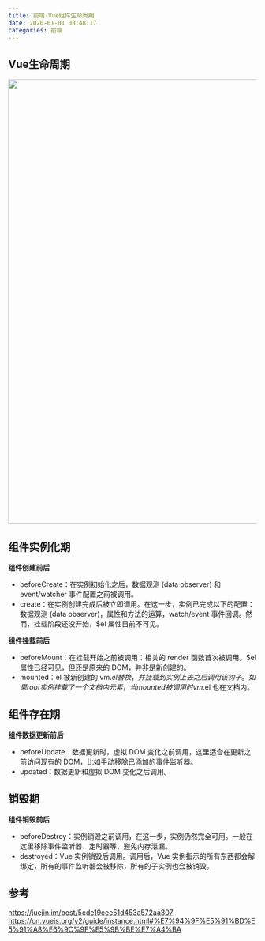 ```yaml
---
title: 前端-Vue组件生命周期
date: 2020-01-01 08:48:17
categories: 前端
---
```


## Vue生命周期

<img width="900" src="/image/vue_lifecycle.png">

## 组件实例化期

**组件创建前后**
- beforeCreate：在实例初始化之后，数据观测 (data observer) 和 event/watcher 事件配置之前被调用。
- create：在实例创建完成后被立即调用。在这一步，实例已完成以下的配置：数据观测 (data observer)，属性和方法的运算，watch/event 事件回调。然而，挂载阶段还没开始，$el 属性目前不可见。

**组件挂载前后**
- beforeMount：在挂载开始之前被调用：相关的 render 函数首次被调用。$el 属性已经可见，但还是原来的 DOM，并非是新创建的。
- mounted：el 被新创建的 vm.$el 替换，并挂载到实例上去之后调用该钩子。如果 root 实例挂载了一个文档内元素，当 mounted 被调用时 vm.$el 也在文档内。

## 组件存在期

**组件数据更新前后**
- beforeUpdate：数据更新时，虚拟 DOM 变化之前调用，这里适合在更新之前访问现有的 DOM，比如手动移除已添加的事件监听器。
- updated：数据更新和虚拟 DOM 变化之后调用。

## 销毁期

**组件销毁前后**
- beforeDestroy：实例销毁之前调用，在这一步，实例仍然完全可用。一般在这里移除事件监听器、定时器等，避免内存泄漏。
- destroyed：Vue 实例销毁后调用。调用后，Vue 实例指示的所有东西都会解绑定，所有的事件监听器会被移除，所有的子实例也会被销毁。


## 参考
https://juejin.im/post/5cde19cee51d453a572aa307
https://cn.vuejs.org/v2/guide/instance.html#%E7%94%9F%E5%91%BD%E5%91%A8%E6%9C%9F%E5%9B%BE%E7%A4%BA
